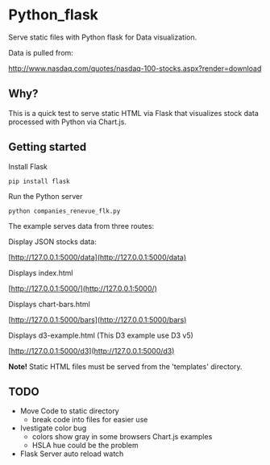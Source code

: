 # Python_flask

Serve static files with Python flask for Data visualization.

Data is pulled from:

http://www.nasdaq.com/quotes/nasdaq-100-stocks.aspx?render=download

## Why?

This is a quick test to serve static HTML via Flask that visualizes stock data processed with Python via Chart.js. 

## Getting started

Install Flask

`pip install flask`

Run the Python server

`python companies_renevue_flk.py`

The example serves data from three routes: 

Display JSON stocks data: 

[http://127.0.0.1:5000/data](http://127.0.0.1:5000/data)

Displays index.html

[http://127.0.0.1:5000/](http://127.0.0.1:5000/)

Displays chart-bars.html

[http://127.0.0.1:5000/bars](http://127.0.0.1:5000/bars)

Displays d3-example.html (This D3 example use D3 v5)

[http://127.0.0.1:5000/d3](http://127.0.0.1:5000/d3)

**Note!** Static HTML files must be served from the 'templates' directory. 

## TODO

- Move Code to static directory
  - break code into files for easier use
- Ivestigate color bug 
  - colors show gray in some browsers Chart.js examples 
  - HSLA hue could be the problem
- Flask Server auto reload watch 
